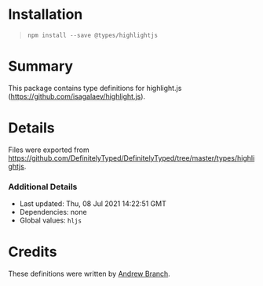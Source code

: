 # Installation
> `npm install --save @types/highlightjs`

# Summary
This package contains type definitions for highlight.js (https://github.com/isagalaev/highlight.js).

# Details
Files were exported from https://github.com/DefinitelyTyped/DefinitelyTyped/tree/master/types/highlightjs.

### Additional Details
 * Last updated: Thu, 08 Jul 2021 14:22:51 GMT
 * Dependencies: none
 * Global values: `hljs`

# Credits
These definitions were written by [Andrew Branch](https://github.com/andrewbranch).
